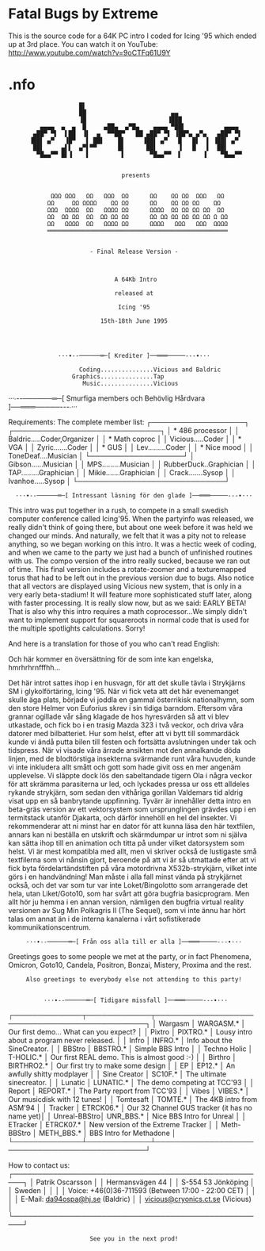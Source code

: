 Fatal Bugs by Extreme
=====================

This is the source code for a 64K PC intro I coded for Icing '95 which ended up at 3rd place.
You can watch it on YouTube: http://www.youtube.com/watch?v=9oCTFq61U9Y


.nfo
====

                        █▌
                        ██                        ▄▄
                        ▐█                       ▐███
             ▄▄▄▄  ▄  ▄  █     ▄██▄  ▄▀█▄    ▄▄▄▄ ▀██▌           ▄▄▄▄
           ▄██▀ ▀▌  ▌██  ▐▌  ▄  ▀▀██▀   ██ ▄██▀ ▀▌ ▐██▀▄ ▄▀▄   ▄██▀ ▀▌
          ▐██▌ ▄▀   ▐█▀   ▌ ██▌    █▌     ▐██▌ ▄▀   █   █▌  ▌ ▐██▌ ▄▀
           ██▌     ▄▌▌  ▄▀▌▀▀      █▌      ██▌      ▐   █   ▌  ██▌
            ▀█▄▄▀▀ █▌▐    ▌         ▌       ▀█▄▄▀▀  ▌      ▐    ▀█▄▄▀▀


                                    presents


                ΩΩΩ ΩΩΩ   ΩΩ   ΩΩΩ  ΩΩ      ΩΩ    ΩΩ ΩΩ  ΩΩΩ   ΩΩ
               ΩΩ     ΩΩ ΩΩΩΩ    ΩΩ ΩΩ      ΩΩ    ΩΩ ΩΩ ΩΩ    ΩΩ
               ΩΩΩ  ΩΩΩΩ  ΩΩ   ΩΩΩΩ ΩΩ      ΩΩΩΩ  ΩΩ ΩΩ ΩΩ ΩΩ  ΩΩ
               ΩΩ  ΩΩ ΩΩ  ΩΩ  ΩΩ ΩΩ ΩΩ      ΩΩ ΩΩ ΩΩ ΩΩ ΩΩ ΩΩ Ω ΩΩ
               ΩΩ   ΩΩΩΩ  ΩΩ   ΩΩΩΩ ΩΩ      ΩΩΩΩ   ΩΩΩ   ΩΩΩ  ΩΩΩΩ
               ═══════════════════════════════════════════════════


                           - Final Release Version -



                                  A 64Kb Intro

                                  released at

                                   Icing '95

                              15th-18th June 1995




                  ···∙--──────═─[ Krediter ]──═══─────---∙···

                        Coding...............Vicious and Baldric
                      Graphics...............Tap
                         Music...............Vicious



   ···∙--──────═─[ Smurfiga members och Behövlig Hårdvara ]──═══─────---∙···


 Requirements:                                   The complete member list:
┌───────────────────┐                          ┌──────────────────────────────┐
│ * 486 processor   │                          │ Baldric.....Coder,Organizer  │
│ * Math coproc     │                          │ Vicious.....Coder            │
│ * VGA             │                          │ Zyric.......Coder            │
│ * GUS             │                          │ Lev.........Coder            │
│ * Nice mood       │                          │ ToneDeaf....Musician         │
└───────────────────┘                          │ Gibson......Musician         │
                                               │ MPS.........Musician         │
                                               │ RubberDuck..Graphician       │
                                               │ TAP.........Graphician       │
                                               │ Mikie.......Graphician       │
                                               │ Crack.......Sysop            │
                                               │ Ivanhoe.....Sysop            │
                                               └──────────────────────────────┘


      ···∙--──────═─[ Intressant läsning för den glade ]──═══─────---∙···

This intro was put together in a rush, to compete in a small swedish computer
conference called Icing'95. When the partyinfo was released, we really didn't
think of going there, but about one week before it was held we changed our
minds. And naturally, we felt that it was a pity not to release anything, so we
began working on this intro. It was a hectic week of coding, and when we came
to the party we just had a bunch of unfinished routines with us.
  The compo version of the intro really sucked, because we ran out of time.
This final version includes a rotate-zoomer and a texturemapped torus that had
to be left out in the previous version due to bugs.
  Also notice that all vectors are displayed using Vicious new system, that is
only in a very early beta-stadium! It will feature more sophisticated stuff
later, along with faster processing. It is really slow now, but as we said:
EARLY BETA! That is also why this intro requires a math coprocessor...We simply
didn't want to implement support for squareroots in normal code that is used
for the multiple spotlights calculations. Sorry!

And here is a translation for those of you who can't read English:

Och här kommer en översättning för de som inte kan engelska, hmrhrhrnfffhh...

Det här introt sattes ihop i en husvagn, för att det skulle tävla i Strykjärns
SM i glykolförtäring, Icing '95. När vi fick veta att det här evenemanget
skulle äga plats, började vi joddla en gammal österrikisk nationalhymn, som den
store Helmer von Euforius skrev i sin tidiga barndom. Eftersom våra grannar
ogillade vår sång klagade de hos hyresvärden så att vi blev utkastade, och fick
bo i en trasig Mazda 323 i två veckor, och driva våra datorer med bilbatteriet.
Hur som helst, efter att vi bytt till sommardäck kunde vi ändå putta bilen till
festen och fortsätta avslutningen under tak och tidspress.
  När vi visade våra ärrade ansikten mot den annalkande döda linjen, med de
blodtörstiga insekterna svärmande runt våra huvuden, kunde vi inte inkludera
allt smått och gott som hade givit oss en mer angenäm upplevelse. Vi släppte
dock lös den sabeltandade tigern Ola i några veckor för att skrämma parasiterna
ur led, och lyckades pressa ur oss ett alldeles rykande strykjärn, som sedan
den vithåriga gorillan Valdemars tid aldrig visat upp en så banbrytande
uppfinning.
  Tyvärr är innehåller detta intro en beta-gräs version av ett vektorsystem som
ursprunglingen grävdes upp i en termitstack utanför Djakarta, och därför
innehöll en hel del insekter. Vi rekommenderar att ni minst har en dator för
att kunna läsa den här textfilen, annars kan ni beställa en utskrift och
skärmdumpar ur introt som ni själva kan sätta ihop till en animation och titta
på under vilket datorsystem som helst. Vi är mest kompatibla med allt, men vi
skriver också de lustigaste små textfilerna som vi nånsin gjort, beroende på
att vi är så utmattade efter att vi fick byta fördelartändstiften på våra
motordrivna X532b-strykjärn, vilket inte görs i en handvändning! Man måste i
alla fall minst vända på strykjärnet också, och det var som tur var inte
Loket/Bingolotto som arrangerade det hela, utan Liket/Goto10, som har svårt att
göra bugfria basicprogram.
  Men allt hör ju hemma i en annan version, nämligen den bugfria virtual
reality versionen av Sug Min Polkagris II (The Sequel), som vi inte ännu har
hört talas om annat än i de interna kanalerna i vårt sofistikerade
kommunikationscentrum.



         ···∙--──────═─[ Från oss alla till er alla ]──═══─────---∙···

Greetings goes to some people we met at the party, or in fact Phenomena,
Omicron, Goto10, Candela, Positron, Bonzai, Mistery, Proxima and the rest.

         Also greetings to everybody else not attending to this party!


              ···∙--──────═─[ Tidigare missfall ]──═══─────---∙···

┌──────────────┬─────────────┬────────────────────────────────────────────────┐
│ Wargasm      │ WARGASM.*   │ Our first demo... What can you expect?         │
│ Pixtro       │ PIXTRO.*    │ Lousy intro about a program never released.    │
│ Infro        │ INFRO.*     │ Info about the SineCreator.                    │
│ BBStro       │ BBSTRO.*    │ Simple BBS Intro                               │
│ Techno Holic │ T-HOLIC.*   │ Our first REAL demo. This is almost good :-)   │
│ Birthro      │ BIRTHRO2.*  │ Our first try to make some design              │
│ EP           │ EP12.*      │ An awfully shitty modplayer                    │
│ Sine Creator │ SC10F.*     │ The ultimate sinecreator.                      │
│ Lunatic      │ LUNATIC.*   │ The demo competing at TCC'93                   │
│ Report       │ REPORT.*    │ The Party report from TCC'93                   │
│ Vibes        │ VIBES.*     │ Our musicdisk with 12 tunes!                   │
│ Tomtesaft    │ TOMTE.*     │ The 4KB intro from ASM'94                      │
│ Tracker      │ ETRCK06.*   │ Our 32 Channel GUS tracker (it has no name yet)│
│ Unreal-BBStro│ UNR_BBS.*   │ Nice BBS Intro for Unreal                      │
│ ETracker     │ ETRCK07.*   │ New version of the Extreme Tracker             │
│ Meth-BBStro  │ METH_BBS.*  │ BBS Intro for Methadone                        │
└──────────────┴─────────────┴────────────────────────────────────────────────┘


How to contact us:
┌────────────────────────────────────────────────────┐
│ Patrik Oscarsson                                   │
│ Hermansvägen 44                                    │
│ S-554 53 Jönköping                                 │
│ Sweden                                             │
│                                                    │
│ Voice: +46(0)36-711593 (Between 17:00 - 22:00 CET) │
│                                                    │
│ E-Mail: da94ospa@hj.se         (Baldric)           │
│         vicious@cryonics.ct.se (Vicious)           │
└────────────────────────────────────────────────────┘


                           See you in the next prod!

